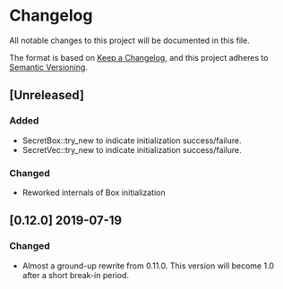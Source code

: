 # Changelog
All notable changes to this project will be documented in this file.

The format is based on [Keep a Changelog](https://keepachangelog.com/en/1.0.0/),
and this project adheres to [Semantic Versioning](https://semver.org/spec/v2.0.0.html).

## [Unreleased]

### Added
- SecretBox::try_new to indicate initialization success/failure.
- SecretVec::try_new to indicate initialization success/failure.

### Changed
- Reworked internals of Box initialization

## [0.12.0] 2019-07-19

### Changed
- Almost a ground-up rewrite from 0.11.0. This version will become 1.0
  after a short break-in period.

